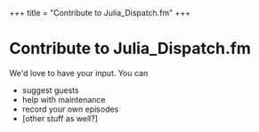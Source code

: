 +++
title = "Contribute to Julia_Dispatch.fm"
+++

# Contribute to Julia_Dispatch.fm

We'd love to have your input. You can

- suggest guests
- help with maintenance
- record your own episodes
- [other stuff as well?]
